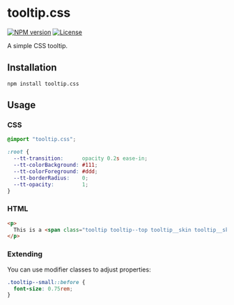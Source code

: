 # tooltip.css

[![NPM version][npm-img]][npm-url]
[![License][license-img]][license-url]

A simple CSS tooltip.

## Installation

```
npm install tooltip.css
```

## Usage

### CSS

``` css
@import "tooltip.css";

:root {
  --tt-transition:      opacity 0.2s ease-in;
  --tt-colorBackground: #111;
  --tt-colorForeground: #ddd;
  --tt-borderRadius:    0;
  --tt-opacity:         1;
}
```

### HTML

``` html
<p>
  This is a <span class="tooltip tooltip--top tooltip__skin tooltip__skin--top" data-tooltip="This is a tooltip">sentence</span>.
</p>
```

### Extending

You can use modifier classes to adjust properties:

``` css
.tooltip--small::before {
  font-size: 0.75rem;
}
```

[npm-img]: https://img.shields.io/npm/v/tooltip.css.svg?style=flat-square
[npm-url]: https://npmjs.org/package/tooltip.css
[license-img]: http://img.shields.io/npm/l/tooltip.css.svg?style=flat-square
[license-url]: LICENSE
